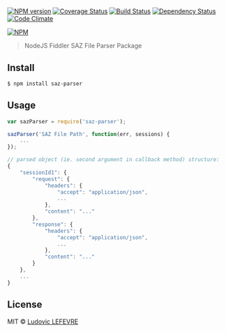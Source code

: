 #  
[![NPM version][npm-image]][npm-url]
[![Coverage Status](https://coveralls.io/repos/ludoviclefevre/node-saz-parser/badge.svg)](https://coveralls.io/r/ludoviclefevre/node-saz-parser)
[![Build Status][travis-image]][travis-url]
[![Dependency Status][daviddm-url]][daviddm-image]
[![Code Climate](https://codeclimate.com/github/ludoviclefevre/node-saz-parser/badges/gpa.svg)](https://codeclimate.com/github/ludoviclefevre/node-saz-parser)

[![NPM](https://nodei.co/npm/saz-parser.png)](https://nodei.co/npm/saz-parser/)

> NodeJS Fiddler SAZ File Parser Package


## Install

```sh
$ npm install saz-parser
```


## Usage

```js
var sazParser = require('saz-parser');

sazParser('SAZ File Path', function(err, sessions) {
	...
});

// parsed object (ie. second argument in callback method) structure:
{
	"sessionId1": {
		"request": {
			"headers": {
				"accept": "application/json",
				...
			},
			"content": "..."
		},
		"response": {
			"headers": {
				"accept": "application/json",
				...
			},
			"content": "..."
		}
	},
	...
}
```


## License

MIT © [Ludovic LEFEVRE](http://www.ludoviclefevre.fr)


[npm-url]: https://npmjs.org/package/saz-parser
[npm-image]: https://badge.fury.io/js/saz-parser.svg
[travis-url]: https://travis-ci.org/ludoviclefevre/node-saz-parser
[travis-image]: https://travis-ci.org/ludoviclefevre/node-saz-parser.svg?branch=master
[daviddm-url]: https://david-dm.org/ludoviclefevre/node-saz-parser.svg?theme=shields.io
[daviddm-image]: https://david-dm.org/ludoviclefevre/node-saz-parser
